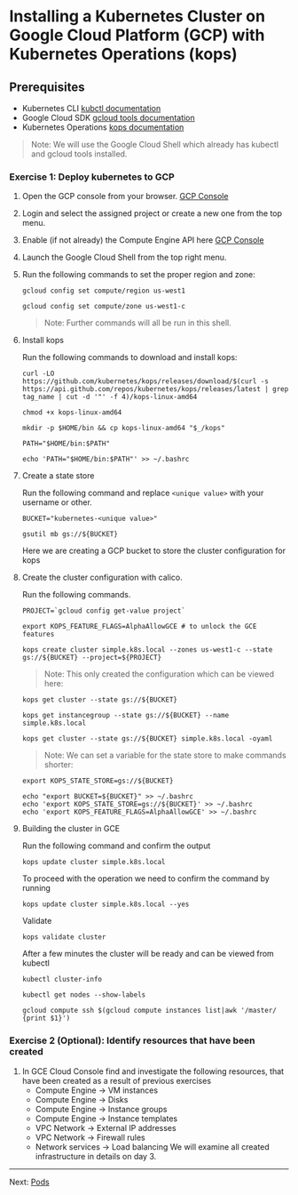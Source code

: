 # Installing a Kubernetes Cluster on Google Cloud Platform (GCP) with Kubernetes Operations (kops)

## Prerequisites

* Kubernetes CLI [kubctl documentation](https://kubernetes.io/docs/tasks/tools/install-kubectl/)
* Google Cloud SDK [gcloud tools documentation](https://cloud.google.com/sdk/docs/)
* Kubernetes Operations [kops documentation](https://github.com/kubernetes/kops/blob/master/docs/install.md)

>Note: We will use the Google Cloud Shell which already has kubectl and gcloud tools installed.

### Exercise 1: Deploy kubernetes to GCP

1. Open the GCP console from your browser. [GCP Console](https://console.cloud.google.com/)

1. Login and select the assigned project or create a new one from the top menu.

1. Enable (if not already) the Compute Engine API here [GCP Console](https://console.cloud.google.com/apis/api/compute.googleapis.com/)

1. Launch the Google Cloud Shell from the top right menu.

1. Run the following commands to set the proper region and zone:

    ```console
    gcloud config set compute/region us-west1

    gcloud config set compute/zone us-west1-c
    ```
    >Note: Further commands will all be run in this shell.

1. Install kops

   Run the following commands to download and install kops:

   ```console
   curl -LO https://github.com/kubernetes/kops/releases/download/$(curl -s https://api.github.com/repos/kubernetes/kops/releases/latest | grep tag_name | cut -d '"' -f 4)/kops-linux-amd64

   chmod +x kops-linux-amd64

   mkdir -p $HOME/bin && cp kops-linux-amd64 "$_/kops"

   PATH="$HOME/bin:$PATH"

   echo 'PATH="$HOME/bin:$PATH"' >> ~/.bashrc
   ```

1. Create a state store

    Run the following command and replace `<unique value>` with your username or other.

    ```console
    BUCKET="kubernetes-<unique value>"
    ```

    ```console
    gsutil mb gs://${BUCKET}
    ```
    Here we are creating a GCP bucket to store the cluster configuration for kops

1. Create the cluster configuration with calico.

   Run the following commands.

   ```console
   PROJECT=`gcloud config get-value project`

   export KOPS_FEATURE_FLAGS=AlphaAllowGCE # to unlock the GCE features

   kops create cluster simple.k8s.local --zones us-west1-c --state gs://${BUCKET} --project=${PROJECT}
   ```

   >Note: This only created the configuration which can be viewed here:

   ```console
   kops get cluster --state gs://${BUCKET}

   kops get instancegroup --state gs://${BUCKET} --name simple.k8s.local

   kops get cluster --state gs://${BUCKET} simple.k8s.local -oyaml
   ```
   >Note: We can set a variable for the state store to make commands shorter:

   ```console
   export KOPS_STATE_STORE=gs://${BUCKET}

   echo "export BUCKET=${BUCKET}" >> ~/.bashrc
   echo 'export KOPS_STATE_STORE=gs://${BUCKET}' >> ~/.bashrc
   echo 'export KOPS_FEATURE_FLAGS=AlphaAllowGCE' >> ~/.bashrc
   ```

1. Building the cluster in GCE

   Run the following command and confirm the output

   ```console
   kops update cluster simple.k8s.local
   ```

   To proceed with the operation we need to confirm the command by running

   ```console
   kops update cluster simple.k8s.local --yes
   ```

   Validate
   ```console
   kops validate cluster
   ```


   After a few minutes the cluster will be ready and can be viewed from kubectl

   ```console
   kubectl cluster-info

   kubectl get nodes --show-labels
   ```

   ```console
   gcloud compute ssh $(gcloud compute instances list|awk '/master/ {print $1}')  
   ```


### Exercise 2 (Optional): Identify resources that have been created

1. In GCE Cloud Console find and investigate the following resources, that have been created as a result of previous exercises
    * Compute Engine -> VM instances
    * Compute Engine -> Disks
    * Compute Engine -> Instance groups
    * Compute Engine -> Instance templates
    * VPC Network -> External IP addresses
    * VPC Network -> Firewall rules
    * Network services -> Load balancing
    We will examine all created infrastructure in details on day 3.

---

Next: [Pods](pods.md)
